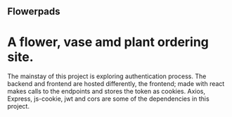 ## Flowerpads

# A flower, vase amd plant ordering site.

The mainstay of this project is exploring authentication process. The backend and frontend are hosted differently, the frontend; made with react makes calls to the endpoints and stores the token as cookies. Axios, Express, js-cookie, jwt and cors are some of the dependencies in this project.
